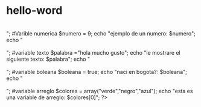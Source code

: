 # hello-word
<?php 

print "mi primer proyecto";

echo "<br><br>";

#Varible numerica
$numero = 9;
echo "ejemplo de un numero: $numero";

echo "<br><br>";

#variable texto
$palabra ="hola mucho gusto";
echo "le mostrare el siguiente texto: $palabra";

echo "<br><br>";
#variable boleana
$boleana = true;
echo "naci en bogota?: $boleana";

echo "<br><br>";
#variable arreglo
$colores = array("verde","negro","azul");
echo "esta es una variable de arreglo: $colores[0]";
?>
